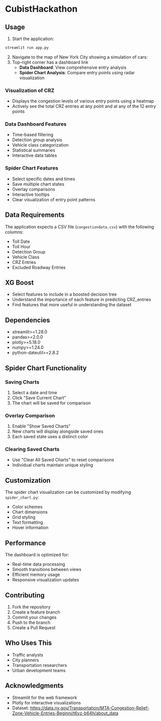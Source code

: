 # CubistHackathon

## Usage

1. Start the application:
```bash
streamlit run app.py
```

2. Navigate to the map of New York City showing a simulation of cars:
3. Top-right corner has a dashboard link
   - **Data Dashboard**: View comprehensive entry analysis
   - **Spider Chart Analysis**: Compare entry points using radar visualization
  
### Visualization of CRZ 
- Displays the congestion levels of various entry points using a heatmap
- Actively see the total CRZ entries at any point and at any of the 12 entry points


### Data Dashboard Features
- Time-based filtering
- Detection group analysis
- Vehicle class categorization
- Statistical summaries
- Interactive data tables

### Spider Chart Features
- Select specific dates and times
- Save multiple chart states
- Overlay comparisons
- Interactive tooltips
- Clear visualization of entry point patterns

## Data Requirements

The application expects a CSV file (`congestiondata.csv`) with the following columns:
- Toll Date
- Toll Hour
- Detection Group
- Vehicle Class
- CRZ Entries
- Excluded Roadway Entries

## XG Boost
- Select features to include in a boosted decision tree
- Understand the importance of each feature in predicting CRZ_entries
- Find features that more useful in understanding the dataset


## Dependencies

- streamlit>=1.28.0
- pandas>=2.0.0
- plotly>=5.18.0
- numpy>=1.24.0
- python-dateutil>=2.8.2

## Spider Chart Functionality

### Saving Charts
1. Select a date and time
2. Click "Save Current Chart"
3. The chart will be saved for comparison

### Overlay Comparison
1. Enable "Show Saved Charts"
2. New charts will display alongside saved ones
3. Each saved state uses a distinct color

### Clearing Saved Charts
- Use "Clear All Saved Charts" to reset comparisons
- Individual charts maintain unique styling

## Customization

The spider chart visualization can be customized by modifying `spider_chart.py`:
- Color schemes
- Chart dimensions
- Grid styling
- Text formatting
- Hover information

## Performance

The dashboard is optimized for:
- Real-time data processing
- Smooth transitions between views
- Efficient memory usage
- Responsive visualization updates

## Contributing

1. Fork the repository
2. Create a feature branch
3. Commit your changes
4. Push to the branch
5. Create a Pull Request


## Who Uses This

- Traffic analysts
- City planners
- Transportation researchers
- Urban development teams

## Acknowledgments

- Streamlit for the web framework
- Plotly for interactive visualizations
- Dataset: https://data.ny.gov/Transportation/MTA-Congestion-Relief-Zone-Vehicle-Entries-Beginni/t6yz-b64h/about_data
